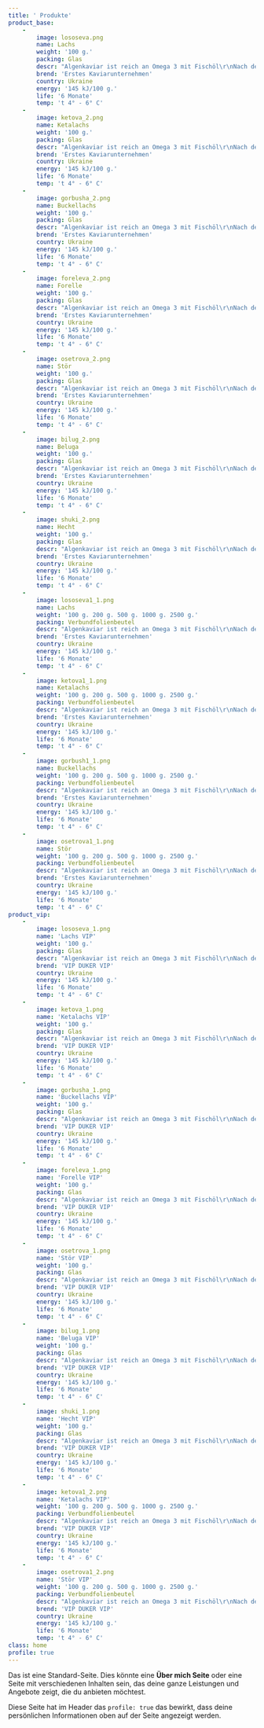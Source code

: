```yaml
---
title: ' Produkte'
product_base:
    -
        image: lososeva.png
        name: Lachs
        weight: '100 g.'
        packing: Glas
        descr: "Algenkaviar ist reich an Omega 3 mit Fischöl\r\nNach dem Geschmack ist es fast natürlich"
        brend: 'Erstes Kaviarunternehmen'
        country: Ukraine
        energy: '145 kJ/100 g.'
        life: '6 Monate'
        temp: 't 4° - 6° C'
    -
        image: ketova_2.png
        name: Ketalachs
        weight: '100 g.'
        packing: Glas
        descr: "Algenkaviar ist reich an Omega 3 mit Fischöl\r\nNach dem Geschmack ist es fast natürlich"
        brend: 'Erstes Kaviarunternehmen'
        country: Ukraine
        energy: '145 kJ/100 g.'
        life: '6 Monate'
        temp: 't 4° - 6° C'
    -
        image: gorbusha_2.png
        name: Buckellachs
        weight: '100 g.'
        packing: Glas
        descr: "Algenkaviar ist reich an Omega 3 mit Fischöl\r\nNach dem Geschmack ist es fast natürlich"
        brend: 'Erstes Kaviarunternehmen'
        country: Ukraine
        energy: '145 kJ/100 g.'
        life: '6 Monate'
        temp: 't 4° - 6° C'
    -
        image: foreleva_2.png
        name: Forelle
        weight: '100 g.'
        packing: Glas
        descr: "Algenkaviar ist reich an Omega 3 mit Fischöl\r\nNach dem Geschmack ist es fast natürlich"
        brend: 'Erstes Kaviarunternehmen'
        country: Ukraine
        energy: '145 kJ/100 g.'
        life: '6 Monate'
        temp: 't 4° - 6° C'
    -
        image: osetrova_2.png
        name: Stör
        weight: '100 g.'
        packing: Glas
        descr: "Algenkaviar ist reich an Omega 3 mit Fischöl\r\nNach dem Geschmack ist es fast natürlich"
        brend: 'Erstes Kaviarunternehmen'
        country: Ukraine
        energy: '145 kJ/100 g.'
        life: '6 Monate'
        temp: 't 4° - 6° C'
    -
        image: bilug_2.png
        name: Belugа
        weight: '100 g.'
        packing: Glas
        descr: "Algenkaviar ist reich an Omega 3 mit Fischöl\r\nNach dem Geschmack ist es fast natürlich"
        brend: 'Erstes Kaviarunternehmen'
        country: Ukraine
        energy: '145 kJ/100 g.'
        life: '6 Monate'
        temp: 't 4° - 6° C'
    -
        image: shuki_2.png
        name: Hecht
        weight: '100 g.'
        packing: Glas
        descr: "Algenkaviar ist reich an Omega 3 mit Fischöl\r\nNach dem Geschmack ist es fast natürlich"
        brend: 'Erstes Kaviarunternehmen'
        country: Ukraine
        energy: '145 kJ/100 g.'
        life: '6 Monate'
        temp: 't 4° - 6° C'
    -
        image: lososeva1_1.png
        name: Lachs
        weight: '100 g. 200 g. 500 g. 1000 g. 2500 g.'
        packing: Verbundfolienbeutel
        descr: "Algenkaviar ist reich an Omega 3 mit Fischöl\r\nNach dem Geschmack ist es fast natürlich"
        brend: 'Erstes Kaviarunternehmen'
        country: Ukraine
        energy: '145 kJ/100 g.'
        life: '6 Monate'
        temp: 't 4° - 6° C'
    -
        image: ketova1_1.png
        name: Ketalachs
        weight: '100 g. 200 g. 500 g. 1000 g. 2500 g.'
        packing: Verbundfolienbeutel
        descr: "Algenkaviar ist reich an Omega 3 mit Fischöl\r\nNach dem Geschmack ist es fast natürlich"
        brend: 'Erstes Kaviarunternehmen'
        country: Ukraine
        energy: '145 kJ/100 g.'
        life: '6 Monate'
        temp: 't 4° - 6° C'
    -
        image: gorbush1_1.png
        name: Buckellachs
        weight: '100 g. 200 g. 500 g. 1000 g. 2500 g.'
        packing: Verbundfolienbeutel
        descr: "Algenkaviar ist reich an Omega 3 mit Fischöl\r\nNach dem Geschmack ist es fast natürlich"
        brend: 'Erstes Kaviarunternehmen'
        country: Ukraine
        energy: '145 kJ/100 g.'
        life: '6 Monate'
        temp: 't 4° - 6° C'
    -
        image: osetrova1_1.png
        name: Stör
        weight: '100 g. 200 g. 500 g. 1000 g. 2500 g.'
        packing: Verbundfolienbeutel
        descr: "Algenkaviar ist reich an Omega 3 mit Fischöl\r\nNach dem Geschmack ist es fast natürlich"
        brend: 'Erstes Kaviarunternehmen'
        country: Ukraine
        energy: '145 kJ/100 g.'
        life: '6 Monate'
        temp: 't 4° - 6° C'
product_vip:
    -
        image: lososeva_1.png
        name: 'Lachs VIP'
        weight: '100 g.'
        packing: Glas
        descr: "Algenkaviar ist reich an Omega 3 mit Fischöl\r\nNach dem Geschmack ist es fast natürlich"
        brend: 'VIP DUKER VIP'
        country: Ukraine
        energy: '145 kJ/100 g.'
        life: '6 Monate'
        temp: 't 4° - 6° C'
    -
        image: ketova_1.png
        name: 'Ketalachs VIP'
        weight: '100 g.'
        packing: Glas
        descr: "Algenkaviar ist reich an Omega 3 mit Fischöl\r\nNach dem Geschmack ist es fast natürlich"
        brend: 'VIP DUKER VIP'
        country: Ukraine
        energy: '145 kJ/100 g.'
        life: '6 Monate'
        temp: 't 4° - 6° C'
    -
        image: gorbusha_1.png
        name: 'Buckellachs VIP'
        weight: '100 g.'
        packing: Glas
        descr: "Algenkaviar ist reich an Omega 3 mit Fischöl\r\nNach dem Geschmack ist es fast natürlich"
        brend: 'VIP DUKER VIP'
        country: Ukraine
        energy: '145 kJ/100 g.'
        life: '6 Monate'
        temp: 't 4° - 6° C'
    -
        image: foreleva_1.png
        name: 'Forelle VIP'
        weight: '100 g.'
        packing: Glas
        descr: "Algenkaviar ist reich an Omega 3 mit Fischöl\r\nNach dem Geschmack ist es fast natürlich"
        brend: 'VIP DUKER VIP'
        country: Ukraine
        energy: '145 kJ/100 g.'
        life: '6 Monate'
        temp: 't 4° - 6° C'
    -
        image: osetrova_1.png
        name: 'Stör VIP'
        weight: '100 g.'
        packing: Glas
        descr: "Algenkaviar ist reich an Omega 3 mit Fischöl\r\nNach dem Geschmack ist es fast natürlich"
        brend: 'VIP DUKER VIP'
        country: Ukraine
        energy: '145 kJ/100 g.'
        life: '6 Monate'
        temp: 't 4° - 6° C'
    -
        image: bilug_1.png
        name: 'Belugа VIP'
        weight: '100 g.'
        packing: Glas
        descr: "Algenkaviar ist reich an Omega 3 mit Fischöl\r\nNach dem Geschmack ist es fast natürlich"
        brend: 'VIP DUKER VIP'
        country: Ukraine
        energy: '145 kJ/100 g.'
        life: '6 Monate'
        temp: 't 4° - 6° C'
    -
        image: shuki_1.png
        name: 'Hecht VIP'
        weight: '100 g.'
        packing: Glas
        descr: "Algenkaviar ist reich an Omega 3 mit Fischöl\r\nNach dem Geschmack ist es fast natürlich"
        brend: 'VIP DUKER VIP'
        country: Ukraine
        energy: '145 kJ/100 g.'
        life: '6 Monate'
        temp: 't 4° - 6° C'
    -
        image: ketova1_2.png
        name: 'Ketalachs VIP'
        weight: '100 g. 200 g. 500 g. 1000 g. 2500 g.'
        packing: Verbundfolienbeutel
        descr: "Algenkaviar ist reich an Omega 3 mit Fischöl\r\nNach dem Geschmack ist es fast natürlich"
        brend: 'VIP DUKER VIP'
        country: Ukraine
        energy: '145 kJ/100 g.'
        life: '6 Monate'
        temp: 't 4° - 6° C'
    -
        image: osetrova1_2.png
        name: 'Stör VIP'
        weight: '100 g. 200 g. 500 g. 1000 g. 2500 g.'
        packing: Verbundfolienbeutel
        descr: "Algenkaviar ist reich an Omega 3 mit Fischöl\r\nNach dem Geschmack ist es fast natürlich"
        brend: 'VIP DUKER VIP'
        country: Ukraine
        energy: '145 kJ/100 g.'
        life: '6 Monate'
        temp: 't 4° - 6° C'
class: home
profile: true
---
```


Das ist eine Standard-Seite. Dies könnte eine **Über mich Seite** oder eine Seite mit verschiedenen Inhalten sein, das deine ganze Leistungen und Angebote zeigt, die du anbieten möchtest. 

Diese Seite hat im Header das `profile: true` das bewirkt, dass deine persönlichen Informationen oben auf der Seite angezeigt werden.
